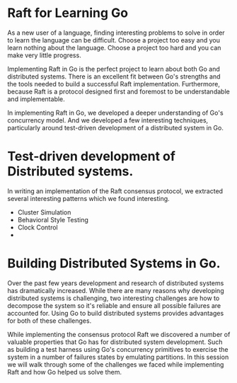 Raft for Learning Go
====
As a new user of a language, finding interesting problems to solve in order to
learn the language can be difficult. Choose a project too easy and you learn
nothing about the language. Choose a project too hard and you can make very
little progress.

Implementing Raft in Go is the perfect project to learn about both Go and
distributed systems. There is an excellent fit between Go's strengths and the
tools needed to build a successful Raft implementation. Furthermore, because
Raft is a protocol designed first and foremost to be understandable and
implementable.

In implementing Raft in Go, we developed a deeper understanding of Go's
concurrency model. And we developed a few
interesting techniques, particularly around test-driven development of a
distributed system in Go.


Test-driven development of Distributed systems.
====
In writing an implementation of the Raft consensus protocol, we extracted
several interesting patterns which we found interesting.

* Cluster Simulation
* Behavioral Style Testing
* Clock Control
* 

Building Distributed Systems in Go.
====

Over the past few years development and research of distributed systems has
dramatically increased. While there are many reasons why developing distributed
systems is challenging, two interesting challenges are how to decompose the system
so it's reliable and ensure all possible failures are accounted for. Using Go
to build distributed systems provides advantages for both of these challenges.

While implementing the consensus protocol Raft we discovered a number of valuable
properties that Go has for distributed system development. Such as building a
test harness using Go's concurrency primitives to exercise the system in a number
of failures states by emulating partitions. In this session we will walk through
some of the challenges we faced while implementing Raft and how Go helped us
solve them.
